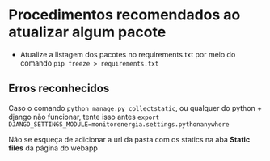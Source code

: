 # Procedimentos recomendados ao atualizar algum pacote

 - Atualize a listagem dos pacotes no requirements.txt por meio do comando ```pip freeze > requirements.txt```

## Erros reconhecidos

Caso o comando ```python manage.py collectstatic```, ou qualquer do python + django não funcionar, tente isso antes ```export DJANGO_SETTINGS_MODULE=monitorenergia.settings.pythonanywhere```

Não se esqueça de adicionar a url da pasta com os statics na aba **Static files** da página do webapp
